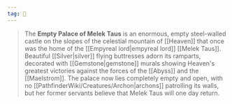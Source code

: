 ```yaml
---
tag: 🏰
---
```

> The **Empty Palace of Melek Taus** is an enormous, empty steel-walled castle on the slopes of the celestial mountain of [[Heaven]] that once was the home of the [[Empyreal lord|empyreal lord]] [[Melek Taus]]. Beautiful [[Silver|silver]] flying buttresses adorn its ramparts, decorated with [[Gemstone|gemstone]] murals showing Heaven's greatest victories against the forces of the [[Abyss]] and the [[Maelstrom]]. The palace now lies completely empty and open, with no [[PathfinderWiki/Creatures/Archon|archons]] patrolling its walls, but her former servants believe that Melek Taus will one day return.








